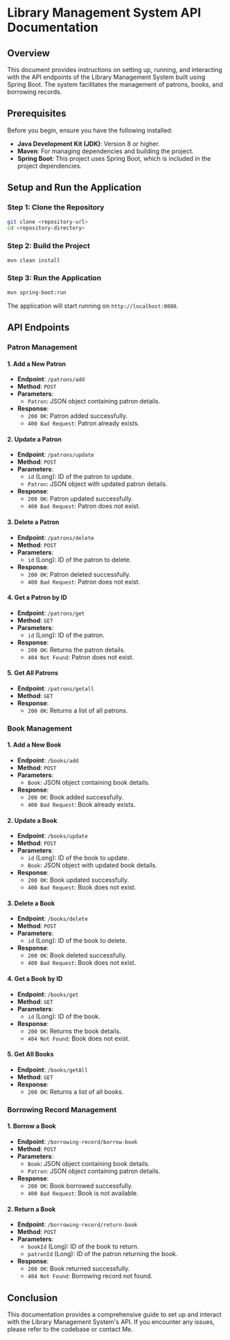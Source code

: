 
# Library Management System API Documentation

## Overview

This document provides instructions on setting up, running, and interacting with the API endpoints of the Library Management System built using Spring Boot. The system facilitates the management of patrons, books, and borrowing records.

## Prerequisites

Before you begin, ensure you have the following installed:

- **Java Development Kit (JDK)**: Version 8 or higher.
- **Maven**: For managing dependencies and building the project.
- **Spring Boot**: This project uses Spring Boot, which is included in the project dependencies.

## Setup and Run the Application

### Step 1: Clone the Repository

```bash
git clone <repository-url>
cd <repository-directory>
```

### Step 2: Build the Project

```bash
mvn clean install
```

### Step 3: Run the Application

```bash
mvn spring-boot:run
```

The application will start running on `http://localhost:8080`.

## API Endpoints

### Patron Management

#### 1. Add a New Patron

- **Endpoint**: `/patrons/add`
- **Method**: `POST`
- **Parameters**:
  - `Patron`: JSON object containing patron details.
- **Response**: 
  - `200 OK`: Patron added successfully.
  - `400 Bad Request`: Patron already exists.

#### 2. Update a Patron

- **Endpoint**: `/patrons/update`
- **Method**: `POST`
- **Parameters**:
  - `id` (Long): ID of the patron to update.
  - `Patron`: JSON object with updated patron details.
- **Response**:
  - `200 OK`: Patron updated successfully.
  - `400 Bad Request`: Patron does not exist.

#### 3. Delete a Patron

- **Endpoint**: `/patrons/delete`
- **Method**: `POST`
- **Parameters**:
  - `id` (Long): ID of the patron to delete.
- **Response**:
  - `200 OK`: Patron deleted successfully.
  - `400 Bad Request`: Patron does not exist.

#### 4. Get a Patron by ID

- **Endpoint**: `/patrons/get`
- **Method**: `GET`
- **Parameters**:
  - `id` (Long): ID of the patron.
- **Response**:
  - `200 OK`: Returns the patron details.
  - `404 Not Found`: Patron does not exist.

#### 5. Get All Patrons

- **Endpoint**: `/patrons/getall`
- **Method**: `GET`
- **Response**:
  - `200 OK`: Returns a list of all patrons.

### Book Management

#### 1. Add a New Book

- **Endpoint**: `/books/add`
- **Method**: `POST`
- **Parameters**:
  - `Book`: JSON object containing book details.
- **Response**:
  - `200 OK`: Book added successfully.
  - `400 Bad Request`: Book already exists.

#### 2. Update a Book

- **Endpoint**: `/books/update`
- **Method**: `POST`
- **Parameters**:
  - `id` (Long): ID of the book to update.
  - `Book`: JSON object with updated book details.
- **Response**:
  - `200 OK`: Book updated successfully.
  - `400 Bad Request`: Book does not exist.

#### 3. Delete a Book

- **Endpoint**: `/books/delete`
- **Method**: `POST`
- **Parameters**:
  - `id` (Long): ID of the book to delete.
- **Response**:
  - `200 OK`: Book deleted successfully.
  - `400 Bad Request`: Book does not exist.

#### 4. Get a Book by ID

- **Endpoint**: `/books/get`
- **Method**: `GET`
- **Parameters**:
  - `id` (Long): ID of the book.
- **Response**:
  - `200 OK`: Returns the book details.
  - `404 Not Found`: Book does not exist.

#### 5. Get All Books

- **Endpoint**: `/books/getAll`
- **Method**: `GET`
- **Response**:
  - `200 OK`: Returns a list of all books.

### Borrowing Record Management

#### 1. Borrow a Book

- **Endpoint**: `/borrowing-record/borrow-book`
- **Method**: `POST`
- **Parameters**:
  - `Book`: JSON object containing book details.
  - `Patron`: JSON object containing patron details.
- **Response**:
  - `200 OK`: Book borrowed successfully.
  - `400 Bad Request`: Book is not available.

#### 2. Return a Book

- **Endpoint**: `/borrowing-record/return-book`
- **Method**: `POST`
- **Parameters**:
  - `bookId` (Long): ID of the book to return.
  - `patronId` (Long): ID of the patron returning the book.
- **Response**:
  - `200 OK`: Book returned successfully.
  - `404 Not Found`: Borrowing record not found.

## Conclusion

This documentation provides a comprehensive guide to set up and interact with the Library Management System's API. If you encounter any issues, please refer to the codebase or contact Me.
